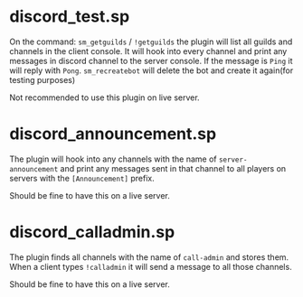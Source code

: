# discord_test.sp
On the command: `sm_getguilds` / `!getguilds` the plugin will list all guilds and channels in the client console. It will hook into every channel and print any messages in discord channel to the server console. If the message is `Ping` it will reply with `Pong`. `sm_recreatebot` will delete the bot and create it again(for testing purposes)

Not recommended to use this plugin on live server.

# discord_announcement.sp
The plugin will hook into any channels with the name of `server-announcement` and print any messages sent in that channel to all players on servers with the `[Announcement]` prefix.

Should be fine to have this on a live server.

# discord_calladmin.sp
The plugin finds all channels with the name of `call-admin` and stores them. When a client types `!calladmin` it will send a message to all those channels.

Should be fine to have this on a live server.